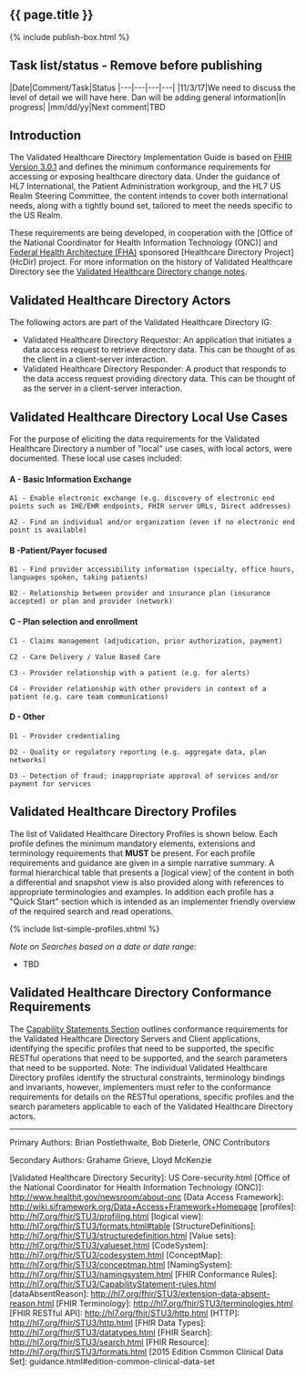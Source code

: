 
## {{ page.title }}

{% include publish-box.html %}

## Task list/status - Remove before publishing

|Date|Comment/Task|Status
|---|---|---|---|
|11/3/17|We need to discuss the level of detail we will have here. Dan will be adding general information|In progress|
|mm/dd/yy|Next comment|TBD

## Introduction

The Validated Healthcare Directory Implementation Guide is based on [FHIR Version 3.0.1](http://build.fhir.org/) and defines the minimum conformance requirements for accessing or exposing healthcare directory data.
Under the guidance of HL7 International, the Patient Administration workgroup, and the HL7 US Realm Steering Committee, the content intends to cover both international needs, along with a tightly bound set, tailored to meet the needs specific to the US Realm.

These requirements are being developed, in cooperation with the [Office of the National Coordinator for Health Information Technology (ONC)] and [Federal Health Architecture (FHA)](https://www.healthit.gov/policy-researchers-implementers/federal-health-architecture-fha) sponsored [Healthcare Directory Project] (HcDir) project. For more information on the history of Validated Healthcare Directory see the [Validated Healthcare Directory change notes](vhdir-change-notes.html).  

## Validated Healthcare Directory Actors

The following actors are part of the Validated Healthcare Directory IG:

* Validated Healthcare Directory Requestor: An application that initiates a data access request to retrieve directory data. This can be thought of as the client in a client-server interaction.
* Validated Healthcare Directory Responder: A product that responds to the data access request providing directory data. This can be thought of as the server in a client-server interaction.
 
## Validated Healthcare Directory Local Use Cases 

For the purpose of eliciting the data requirements for the Validated Healthcare Directory a number of "local" use cases, with local actors, were documented. These local use cases included: 

#### A - Basic Information Exchange

    A1 - Enable electronic exchange (e.g. discovery of electronic end points such as IHE/EHR endpoints, FHIR server URLs, Direct addresses)

    A2 - Find an individual and/or organization (even if no electronic end point is available)

#### B -Patient/Payer focused

    B1 - Find provider accessibility information (specialty, office hours, languages spoken, taking patients)

    B2 - Relationship between provider and insurance plan (insurance accepted) or plan and provider (network)

#### C - Plan selection and enrollment

    C1 - Claims management (adjudication, prior authorization, payment)

    C2 - Care Delivery / Value Based Care 

    C3 - Provider relationship with a patient (e.g. for alerts)

    C4 - Provider relationship with other providers in context of a patient (e.g. care team communications)

#### D - Other

    D1 - Provider credentialing

    D2 - Quality or regulatory reporting (e.g. aggregate data, plan networks)

    D3 - Detection of fraud; inappropriate approval of services and/or payment for services

## Validated Healthcare Directory Profiles

The list of Validated Healthcare Directory Profiles is shown below.  Each profile defines the minimum mandatory elements, extensions and terminology requirements that **MUST** be present. For each profile requirements and guidance are given in a simple narrative summary. A formal hierarchical table that presents a [logical view] of the content in both a differential and snapshot view is also provided along with references to appropriate terminologies and examples.  In addition each profile has a "Quick Start" section which is intended as an implementer friendly overview of the required search and read operations.

{% include list-simple-profiles.xhtml %}

*Note on Searches based on a date or date range:*

- TBD

## Validated Healthcare Directory Conformance Requirements

The [Capability Statements Section](capstmnts.html) outlines conformance requirements for the Validated Healthcare Directory Servers and Client applications, identifying the specific profiles that need to be supported, the specific RESTful operations that need to be supported, and the search parameters that need to be supported. Note: The individual Validated Healthcare Directory profiles identify the structural constraints, terminology bindings and invariants, however, implementers must refer to the conformance requirements for details on the RESTful operations, specific profiles and the search parameters applicable to each of the Validated Healthcare Directory actors.

----

Primary Authors: Brian Postlethwaite, Bob Dieterle, ONC Contributors

Secondary Authors: Grahame Grieve, Lloyd McKenzie

[Argonaut]: http://argonautwiki.hl7.org/index.php?title=Main_Page
[Validated Healthcare Directory Security]: US Core-security.html
[Office of the National Coordinator for Health Information Technology (ONC)]: http://www.healthit.gov/newsroom/about-onc
[Data Access Framework]: http://wiki.siframework.org/Data+Access+Framework+Homepage
[profiles]: http://hl7.org/fhir/STU3/profiling.html
[logical view]: http://hl7.org/fhir/STU3/formats.html#table
[StructureDefinitions]: http://hl7.org/fhir/STU3/structuredefinition.html
[Value sets]: http://hl7.org/fhir/STU3/valueset.html
[CodeSystem]: http://hl7.org/fhir/STU3/codesystem.html
[ConceptMap]: http://hl7.org/fhir/STU3/conceptmap.html
[NamingSystem]: http://hl7.org/fhir/STU3/namingsystem.html
[FHIR Conformance Rules]: http://hl7.org/fhir/STU3/CapabilityStatement-rules.html
[dataAbsentReason]: http://hl7.org/fhir/STU3/extension-data-absent-reason.html
[FHIR Terminology]: http://hl7.org/fhir/STU3/terminologies.html
[FHIR RESTful API]: http://hl7.org/fhir/STU3/http.html
[HTTP]: http://hl7.org/fhir/STU3/http.html
[FHIR Data Types]: http://hl7.org/fhir/STU3/datatypes.html
[FHIR Search]: http://hl7.org/fhir/STU3/search.html
[FHIR Resource]: http://hl7.org/fhir/STU3/formats.html
[2015 Edition Common Clinical Data Set]: guidance.html#edition-common-clinical-data-set
